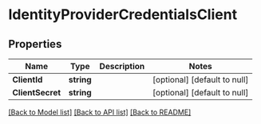 # IdentityProviderCredentialsClient

## Properties
Name | Type | Description | Notes
------------ | ------------- | ------------- | -------------
**ClientId** | **string** |  | [optional] [default to null]
**ClientSecret** | **string** |  | [optional] [default to null]

[[Back to Model list]](../README.md#documentation-for-models) [[Back to API list]](../README.md#documentation-for-api-endpoints) [[Back to README]](../README.md)

